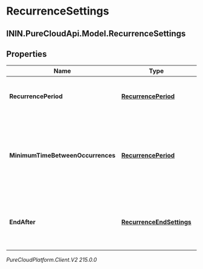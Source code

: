 # RecurrenceSettings

## ININ.PureCloudApi.Model.RecurrenceSettings

## Properties

|Name | Type | Description | Notes|
|------------ | ------------- | ------------- | -------------|
| **RecurrencePeriod** | [**RecurrencePeriod**](RecurrencePeriod) | The recurrence period of the activity plan | |
| **MinimumTimeBetweenOccurrences** | [**RecurrencePeriod**](RecurrencePeriod) | Constraint indicating the minimum time in hours between recurrences of the activity plan | |
| **EndAfter** | [**RecurrenceEndSettings**](RecurrenceEndSettings) | Settings controlling when to end the recurrence for the activity plan | |



_PureCloudPlatform.Client.V2 215.0.0_
